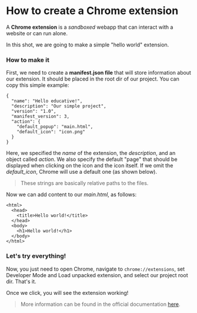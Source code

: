 # How to create a Chrome extension
A **Chrome extension** is a *sandboxed* webapp that can interact with a website or can run alone. 

In this shot, we are going to make a simple "hello world" extension.
### How to make it
First, we need to create a **manifest.json file** that will store information about our extension. It should be placed in the root dir of our project. You can copy this simple example:
```
{
  "name": "Hello educative!",
  "description": "Our simple project",
  "version": "1.0",
  "manifest_version": 3,
  "action": {
    "default_popup": "main.html",
    "default_icon": "icon.png"
  }
}
```
Here, we specified the *name* of the extension, the *description*, and an object called *action*.
We also specify the default "page" that should be displayed when clicking on the icon and the icon itself. 
If we omit the *default_icon*, Chrome will use a default one (as shown below).

> These strings are basically relative paths to the files.


Now we can add content to  our *main.html*, as follows:
```<!doctype html>
<html>
  <head>
    <title>Hello world!</title>
  </head>
  <body>
    <h1>Hello world!</h1>
  </body>
</html>
```
### Let's try everything!
Now, you just need to open Chrome, navigate to `chrome://extensions`, set Developer Mode and Load unpacked extension, and select our project root dir. That's it.

Once we click, you will see the extension working!
> More information can be found in the official documentation [here](https://developer.chrome.com/docs/extensions/mv3/).
